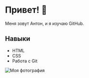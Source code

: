 # Привет! 👋
Меня зовут Антон, и я изучаю GitHub.

## Навыки
- HTML
- CSS
- Работа с Git

![Моя фотография](https://img.freepik.com/free-photo/young-successful-businessman-correcting-jacket_176420-1142.jpg)